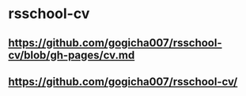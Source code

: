 # rsschool-cv
## https://github.com/gogicha007/rsschool-cv/blob/gh-pages/cv.md
## https://github.com/gogicha007/rsschool-cv/
